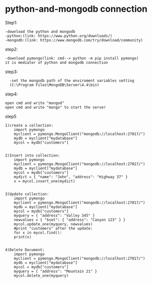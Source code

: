 # python-and-mongodb connection

Step1:

    -download the python and mongodb
    -python:(link: https://www.python.org/downloads/)
    -mongodb:(link: https://www.mongodb.com/try/download/community)



step2:

    -download pymongo(link: cmd--> python -m pip install pymongo)
    it is mediator of python and mongodb connection



step3:

      -set the mongodb path of the enviroment variables setting
      (C:\Program Files\MongoDB\Server\4.4\bin)



step4:

    open cmd and write "mongod"
    open cmd and write "mongo" to start the server


step5

    1)create a collection:    
        import pymongo
        myclient = pymongo.MongoClient("mongodb://localhost:27017/")
        mydb = myclient["mydatabase"]
        mycol = mydb["customers"]


    2)Insert into collection:
        import pymongo
        myclient = pymongo.MongoClient("mongodb://localhost:27017/")
        mydb = myclient["mydatabase"]
        mycol = mydb["customers"]
        mydict = { "name": "John", "address": "Highway 37" }
        x = mycol.insert_one(mydict)


    3)Update collection:
        import pymongo
        myclient = pymongo.MongoClient("mongodb://localhost:27017/")
        mydb = myclient["mydatabase"]
        mycol = mydb["customers"]
        myquery = { "address": "Valley 345" }
        newvalues = { "$set": { "address": "Canyon 123" } }
        mycol.update_one(myquery, newvalues)
        #print "customers" after the update:
        for x in mycol.find():
        print(x)


    4)Delete Document:
        import pymongo
        myclient = pymongo.MongoClient("mongodb://localhost:27017/")
        mydb = myclient["mydatabase"]
        mycol = mydb["customers"]
        myquery = { "address": "Mountain 21" }
        mycol.delete_one(myquery)
